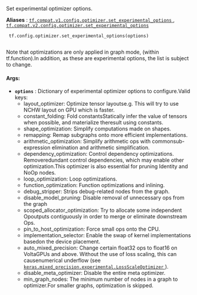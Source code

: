 Set experimental optimizer options.

**Aliases** : [ `tf.compat.v1.config.optimizer.set_experimental_options` ](/api_docs/python/tf/config/optimizer/set_experimental_options), [ `tf.compat.v2.config.optimizer.set_experimental_options` ](/api_docs/python/tf/config/optimizer/set_experimental_options)

```
 tf.config.optimizer.set_experimental_options(options)
 
```

Note that optimizations are only applied in graph mode, (within tf.function).In addition, as these are experimental options, the list is subject to change.

#### Args:
- **`options`** : Dictionary of experimental optimizer options to configure.Valid keys:
    - layout_optimizer: Optimize tensor layoutse.g. This will try to use NCHW layout on GPU which is faster.
    - constant_folding: Fold constantsStatically infer the value of tensors when possible, and materialize theresult using constants.
    - shape_optimization: Simplify computations made on shapes.
    - remapping: Remap subgraphs onto more efficient implementations.
    - arithmetic_optimization: Simplify arithmetic ops with commonsub-expression elimination and arithmetic simplification.
    - dependency_optimization: Control dependency optimizations. Removeredundant control dependencies, which may enable other optimization.This optimizer is also essential for pruning Identity and NoOp nodes.
    - loop_optimization: Loop optimizations.
    - function_optimization: Function optimizations and inlining.
    - debug_stripper: Strips debug-related nodes from the graph.
    - disable_model_pruning: Disable removal of unnecessary ops from the graph
    - scoped_allocator_optimization: Try to allocate some independent Opoutputs contiguously in order to merge or eliminate downstream Ops.
    - pin_to_host_optimization: Force small ops onto the CPU.
    - implementation_selector: Enable the swap of kernel implementations basedon the device placement.
    - auto_mixed_precision: Change certain float32 ops to float16 on VoltaGPUs and above. Without the use of loss scaling, this can causenumerical underflow (see[ `keras.mixed_precision.experimental.LossScaleOptimizer` ](https://tensorflow.google.cn/api_docs/python/tf/keras/mixed_precision/experimental/LossScaleOptimizer)).
    - disable_meta_optimizer: Disable the entire meta optimizer.
    - min_graph_nodes: The minimum number of nodes in a graph to optimizer.For smaller graphs, optimization is skipped.
